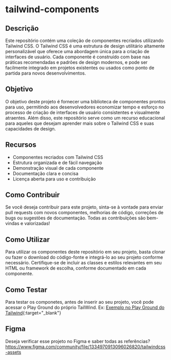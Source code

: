 # tailwind-components

## Descrição

Este repositório contém uma coleção de componentes recriados utilizando Tailwind CSS. O Tailwind CSS é uma estrutura de design utilitário altamente personalizável que oferece uma abordagem única para a criação de interfaces de usuário. Cada componente é construído com base nas práticas recomendadas e padrões de design modernos, e pode ser facilmente integrado em projetos existentes ou usados como ponto de partida para novos desenvolvimentos.

## Objetivo

O objetivo deste projeto é fornecer uma biblioteca de componentes prontos para uso, permitindo aos desenvolvedores economizar tempo e esforço no processo de criação de interfaces de usuário consistentes e visualmente atraentes. Além disso, este repositório serve como um recurso educacional para aqueles que desejam aprender mais sobre o Tailwind CSS e suas capacidades de design.

## Recursos

- Componentes recriados com Tailwind CSS
- Estrutura organizada e de fácil navegação
- Demonstração visual de cada componente
- Documentação clara e concisa
- Licença aberta para uso e contribuição

## Como Contribuir

Se você deseja contribuir para este projeto, sinta-se à vontade para enviar pull requests com novos componentes, melhorias de código, correções de bugs ou sugestões de documentação. Todas as contribuições são bem-vindas e valorizadas!

## Como Utilizar

Para utilizar os componentes deste repositório em seu projeto, basta clonar ou fazer o download do código-fonte e integrá-lo ao seu projeto conforme necessário. Certifique-se de incluir as classes e estilos relevantes em seu HTML ou framework de escolha, conforme documentado em cada componente.

## Como Testar

Para testar os componetes, antes de inserir ao seu projeto, você pode acessar o Play Ground do próprio TailWind. Ex: [Exemplo no Play Ground do Tailwind](https://play.tailwindcss.com/cqi7Sc3HFi?size=528x720){:target="_blank"}

## Figma

Deseja verificar esse projeto no Figma e saber todas as referências? https://www.figma.com/community/file/1334970913096026820/tailwindcss-assets
